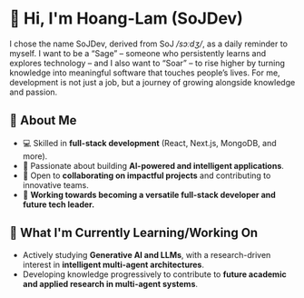 <!--
**lhlam2515/lhlam2515** is a ✨ _special_ ✨ repository because its `README.md` (this file) appears on your GitHub profile.

Here are some ideas to get you started:

- 🔭 I’m currently working on ...
- 🌱 I’m currently learning ...
- 👯 I’m looking to collaborate on ...
- 🤔 I’m looking for help with ...
- 💬 Ask me about ...
- 📫 How to reach me: ...
- 😄 Pronouns: ...
- ⚡ Fun fact: ...
-->

# 👋 Hi, I'm Hoang-Lam (SoJDev)

I chose the name SoJDev, derived from SoJ _/sɔːdʒ/_, as a daily reminder to myself. I want to be a “Sage” – someone who persistently learns and explores technology – and I also want to “Soar” – to rise higher by turning knowledge into meaningful software that touches people’s lives. For me, development is not just a job, but a journey of growing alongside knowledge and passion.


## 🚀 About Me

* 💻 Skilled in **full-stack development** (React, Next.js, MongoDB, and more).
* 🤖 Passionate about building **AI-powered and intelligent applications**.
* 🤝 Open to **collaborating on impactful projects** and contributing to innovative teams.
* 🌱 **Working towards becoming a versatile full-stack developer and future tech leader.**


## 🌱 What I'm Currently Learning/Working On

* Actively studying **Generative AI and LLMs**, with a research-driven interest in **intelligent multi-agent architectures**.
* Developing knowledge progressively to contribute to **future academic and applied research in multi-agent systems**.

<!--
---

## 💡 Let's Connect!

- 📫 You can reach me at **[Your Email Address]**
- 🌐 Connect with me on [LinkedIn](Your_LinkedIn_Profile_URL)
- 💼 Check out my portfolio: [Your Portfolio URL (if you have one)]
-->
